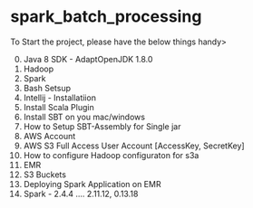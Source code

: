 # spark_batch_processing


To Start the project, please have the below things handy>


0. Java 8 SDK - AdaptOpenJDK 1.8.0
1. Hadoop 
2. Spark
3. Bash Setsup
4. Intellij - Installatiion
5. Install Scala Plugin
6. Install SBT on you mac/windows
7. How to Setup SBT-Assembly for Single jar
8. AWS Account
9. AWS S3 Full Access User Account [AccessKey, SecretKey]
10. How to configure Hadoop configuraton for s3a
11. EMR
12. S3 Buckets
13. Deploying Spark Application on EMR
14. Spark - 2.4.4 .... 2.11.12, 0.13.18
